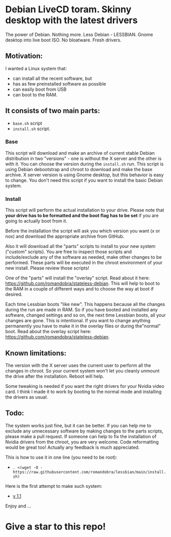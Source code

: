 # Debian LiveCD toram. Skinny desktop with the latest drivers
The power of Debian. Nothing more. Less Debian - LESSBIAN.
Gnome desktop into live boot ISO. No bloatware. Fresh drivers.

## Motivation:
I wanted a Linux system that:
- can install all the recent software, but
- has as few preinstalled software as possible 
- can easily boot from USB
- can boot to the RAM.

## It consists of two main parts:
- `base.sh` script
- `install.sh` script.

### Base
This script will download and make an archive of current stable Debian distribution in two "versions" - one is without the X server and the other is with it. You can choose the version during the `install.sh` run. This script is using Debian debootstrap and chroot to download and make the base archive. X server version is using Gnome desktop, but this behavior is easy to change. You don't need this script if you want to install the basic Debian system.

### Install
This script will perform the actual installation to your drive. Please note that __your drive has to be formatted and the boot flag has to be set__ if you are going to actually boot from it.

Before the installation the script will ask you which version you want (x or nox) and download the appropriate archive from GitHub. 

Also it will download all the "parts" scripts to install to your new system ("custom" scripts). You are free to inspect those scripts and include/exclude any of the software as needed, make other changes to be performed. These parts will be executed in the chroot environment of your new install. Please review those scripts!

One of the "parts" will install the "overlay" script. Read about it here: https://github.com/romandobra/stateless-debian. This will help to boot to the RAM in a couple of different ways and to choose the way at boot if desired.

Each time Lessbian boots "like new". This happens because all the changes during the run are made in RAM. So if you have booted and installed any software, changed settings and so on, the next time Lessbian boots, all your changes are gone. This is intentional. If you want to change anything permanently you have to make it in the overlay files or during the"normal" boot. Read about the overlay script here: https://github.com/romandobra/stateless-debian.

## Known limitations:
The version with the X server uses the current user to perform all the changes in chroot. So your current system won't let you cleanly unmount the drive after the installation. Reboot will help.

Some tweaking is needed if you want the right drivers for your Nvidia video card. I think I made it to work by booting to the normal mode and installing the drivers as usual.

## Todo:
The system works just fine, but it can be better. If you can help me to exclude any unnecessary software by making changes to the parts scripts, please make a pull request. If someone can help to fix the installation of Nvidia drivers from the chroot, you are very welcome. Code reformatting would be great too! Actually any feedback is much appreciated.

This is how to use it in one line (you need to be root):
- `. <(wget -O - https://raw.githubusercontent.com/romandobra/lessbian/main/install.sh)`

Here is the first attempt to make such system:
* [v 1.1](https://github.com/romandobra/lessbian/tree/1.1)

Enjoy and ...
# Give a star to this repo!
